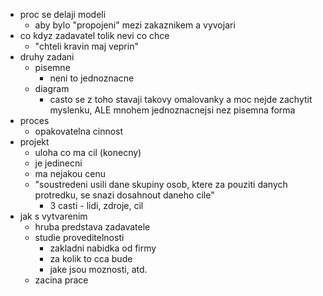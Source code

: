  - proc se delaji modeli
	 - aby bylo "propojeni" mezi zakaznikem a vyvojari
- co kdyz zadavatel tolik nevi co chce
	- "chteli kravin maj veprin"
- druhy zadani
	- pisemne
		- neni to jednoznacne
	- diagram
		- casto se z toho stavaji takovy omalovanky a moc nejde zachytit myslenku, ALE mnohem jednoznacnejsi nez pisemna forma
- proces
	- opakovatelna cinnost
- projekt
	- uloha co ma cil (konecny)
	- je jedinecni
	- ma nejakou cenu
	- "soustredeni usili dane skupiny osob, ktere za pouziti danych protredku, se snazi dosahnout daneho cile" 
		- 3 casti - lidi, zdroje, cil
- jak s vytvarenim
	- hruba predstava zadavatele
	- studie proveditelnosti
		- zakladni nabidka od firmy
		- za kolik to cca bude
		- jake jsou moznosti, atd.
	- zacina prace

